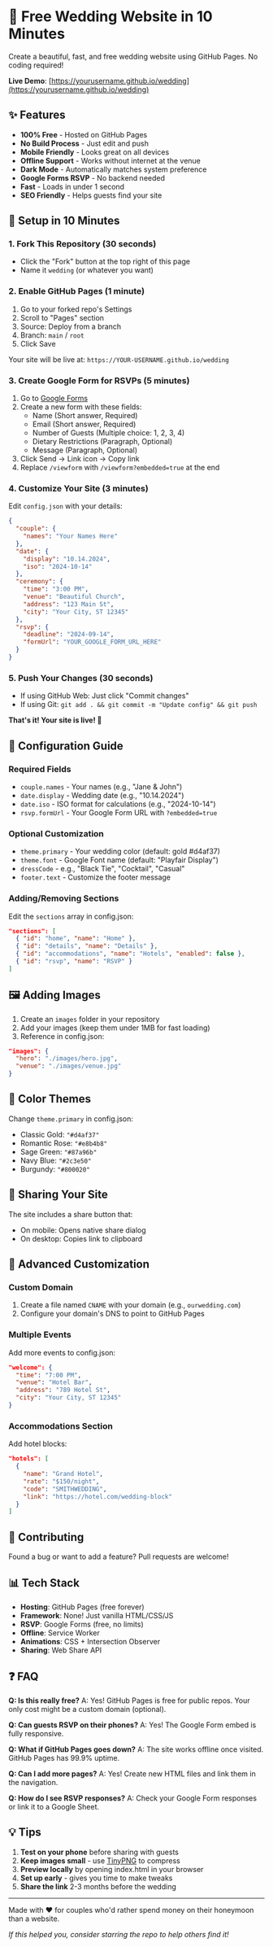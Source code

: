# 💍 Free Wedding Website in 10 Minutes

Create a beautiful, fast, and free wedding website using GitHub Pages. No coding required!

**Live Demo**: [https://yourusername.github.io/wedding](https://yourusername.github.io/wedding)

## ✨ Features

- **100% Free** - Hosted on GitHub Pages
- **No Build Process** - Just edit and push
- **Mobile Friendly** - Looks great on all devices
- **Offline Support** - Works without internet at the venue
- **Dark Mode** - Automatically matches system preference
- **Google Forms RSVP** - No backend needed
- **Fast** - Loads in under 1 second
- **SEO Friendly** - Helps guests find your site

## 🚀 Setup in 10 Minutes

### 1. Fork This Repository (30 seconds)
- Click the "Fork" button at the top right of this page
- Name it `wedding` (or whatever you want)

### 2. Enable GitHub Pages (1 minute)
1. Go to your forked repo's Settings
2. Scroll to "Pages" section
3. Source: Deploy from a branch
4. Branch: `main` / `root`
5. Click Save

Your site will be live at: `https://YOUR-USERNAME.github.io/wedding`

### 3. Create Google Form for RSVPs (5 minutes)
1. Go to [Google Forms](https://forms.google.com)
2. Create a new form with these fields:
   - Name (Short answer, Required)
   - Email (Short answer, Required)
   - Number of Guests (Multiple choice: 1, 2, 3, 4)
   - Dietary Restrictions (Paragraph, Optional)
   - Message (Paragraph, Optional)
3. Click Send → Link icon → Copy link
4. Replace `/viewform` with `/viewform?embedded=true` at the end

### 4. Customize Your Site (3 minutes)
Edit `config.json` with your details:

```json
{
  "couple": {
    "names": "Your Names Here"
  },
  "date": {
    "display": "10.14.2024",
    "iso": "2024-10-14"
  },
  "ceremony": {
    "time": "3:00 PM",
    "venue": "Beautiful Church",
    "address": "123 Main St",
    "city": "Your City, ST 12345"
  },
  "rsvp": {
    "deadline": "2024-09-14",
    "formUrl": "YOUR_GOOGLE_FORM_URL_HERE"
  }
}
```

### 5. Push Your Changes (30 seconds)
- If using GitHub Web: Just click "Commit changes"
- If using Git: `git add . && git commit -m "Update config" && git push`

**That's it! Your site is live! 🎉**

## 📝 Configuration Guide

### Required Fields
- `couple.names` - Your names (e.g., "Jane & John")
- `date.display` - Wedding date (e.g., "10.14.2024")
- `date.iso` - ISO format for calculations (e.g., "2024-10-14")
- `rsvp.formUrl` - Your Google Form URL with `?embedded=true`

### Optional Customization
- `theme.primary` - Your wedding color (default: gold #d4af37)
- `theme.font` - Google Font name (default: "Playfair Display")
- `dressCode` - e.g., "Black Tie", "Cocktail", "Casual"
- `footer.text` - Customize the footer message

### Adding/Removing Sections
Edit the `sections` array in config.json:
```json
"sections": [
  { "id": "home", "name": "Home" },
  { "id": "details", "name": "Details" },
  { "id": "accommodations", "name": "Hotels", "enabled": false },
  { "id": "rsvp", "name": "RSVP" }
]
```

## 🖼️ Adding Images

1. Create an `images` folder in your repository
2. Add your images (keep them under 1MB for fast loading)
3. Reference in config.json:
```json
"images": {
  "hero": "./images/hero.jpg",
  "venue": "./images/venue.jpg"
}
```

## 🎨 Color Themes

Change `theme.primary` in config.json:
- Classic Gold: `"#d4af37"`
- Romantic Rose: `"#e8b4b8"`
- Sage Green: `"#87a96b"`
- Navy Blue: `"#2c3e50"`
- Burgundy: `"#800020"`

## 📱 Sharing Your Site

The site includes a share button that:
- On mobile: Opens native share dialog
- On desktop: Copies link to clipboard

## 🔧 Advanced Customization

### Custom Domain
1. Create a file named `CNAME` with your domain (e.g., `ourwedding.com`)
2. Configure your domain's DNS to point to GitHub Pages

### Multiple Events
Add more events to config.json:
```json
"welcome": {
  "time": "7:00 PM",
  "venue": "Hotel Bar",
  "address": "789 Hotel St",
  "city": "Your City, ST 12345"
}
```

### Accommodations Section
Add hotel blocks:
```json
"hotels": [
  {
    "name": "Grand Hotel",
    "rate": "$150/night",
    "code": "SMITHWEDDING",
    "link": "https://hotel.com/wedding-block"
  }
]
```

## 🤝 Contributing

Found a bug or want to add a feature? Pull requests are welcome!

## 📊 Tech Stack

- **Hosting**: GitHub Pages (free forever)
- **Framework**: None! Just vanilla HTML/CSS/JS
- **RSVP**: Google Forms (free, no limits)
- **Offline**: Service Worker
- **Animations**: CSS + Intersection Observer
- **Sharing**: Web Share API

## ❓ FAQ

**Q: Is this really free?**
A: Yes! GitHub Pages is free for public repos. Your only cost might be a custom domain (optional).

**Q: Can guests RSVP on their phones?**
A: Yes! The Google Form embed is fully responsive.

**Q: What if GitHub Pages goes down?**
A: The site works offline once visited. GitHub Pages has 99.9% uptime.

**Q: Can I add more pages?**
A: Yes! Create new HTML files and link them in the navigation.

**Q: How do I see RSVP responses?**
A: Check your Google Form responses or link it to a Google Sheet.

## 💡 Tips

1. **Test on your phone** before sharing with guests
2. **Keep images small** - use [TinyPNG](https://tinypng.com) to compress
3. **Preview locally** by opening index.html in your browser
4. **Set up early** - gives you time to make tweaks
5. **Share the link** 2-3 months before the wedding

---

Made with ❤️ for couples who'd rather spend money on their honeymoon than a website.

*If this helped you, consider starring the repo to help others find it!*